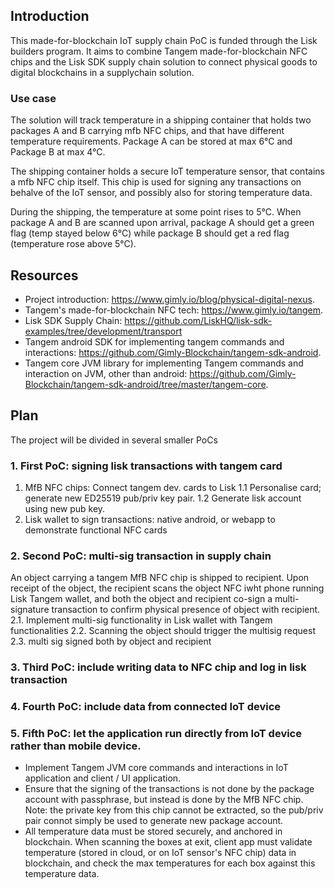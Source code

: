 ## Introduction
This made-for-blockchain IoT supply chain PoC is funded through the Lisk builders program. It aims to combine Tangem made-for-blockchain NFC chips and the Lisk SDK supply chain solution to connect physical goods to digital blockchains in a supplychain solution.

### Use case
The solution will track temperature in a shipping container that holds two packages A and B carrying mfb NFC chips, and that have different temperature requirements. Package A can be stored at max 6°C and Package B at max 4°C. 

The shipping container holds a secure IoT temperature sensor, that contains a mfb NFC chip itself. This chip is used for signing any transactions on behalve of the IoT sensor, and possibly also for storing temperature data.

During the shipping, the temperature at some point rises to 5°C. When package A and B are scanned upon arrival, package A should get a green flag (temp stayed below 6°C) while package B should get a red flag (temperature rose above 5°C).

## Resources
* Project introduction: https://www.gimly.io/blog/physical-digital-nexus.  
* Tangem's made-for-blockchain NFC tech: https://www.gimly.io/tangem.  
* Lisk SDK Supply Chain: https://github.com/LiskHQ/lisk-sdk-examples/tree/development/transport
* Tangem android SDK for implementing tangem commands and interactions: https://github.com/Gimly-Blockchain/tangem-sdk-android.   
* Tangem core JVM library for implementing Tangem commands and interaction on JVM, other than android: https://github.com/Gimly-Blockchain/tangem-sdk-android/tree/master/tangem-core.   

## Plan
The project will be divided in several smaller PoCs
### 1. First PoC: signing lisk transactions with tangem card
1. MfB NFC chips: Connect tangem dev. cards to Lisk
1.1 Personalise card; generate new ED25519 pub/priv key pair. 
1.2 Generate lisk account using new pub key.
2. Lisk wallet to sign transactions: native android, or webapp to demonstrate functional NFC cards

### 2. Second PoC: multi-sig transaction in supply chain
An object carrying a tangem MfB NFC chip is shipped to recipient. Upon receipt of the object, the recipient scans the object NFC iwht phone running Lisk Tangem wallet, and both the object and recipient co-sign a multi-signature transaction to confirm physical presence of object with recipient.
2.1. Implement multi-sig functionality in Lisk wallet with Tangem functionalities
2.2. Scanning the object should trigger the multisig request
2.3. multi sig signed both by object and recipient

### 3. Third PoC: include writing data to NFC chip and log in lisk transaction

### 4. Fourth PoC: include data from connected IoT device 

### 5. Fifth PoC: let the application run directly from IoT device rather than mobile device.
* Implement Tangem JVM core commands and interactions in IoT application and client / UI application.
* Ensure that the signing of the transactions is not done by the package account with passphrase, but instead is done by the MfB NFC chip. Note: the private key from this chip cannot be extracted, so the pub/priv pair connot simply be used to generate new package account.
* All temperature data must be stored securely, and anchored in blockchain. When scanning the boxes at exit, client app must validate temperature (stored in cloud, or on IoT sensor's NFC chip) data in blockchain, and check the max temperatures for each box against this temperature data.


